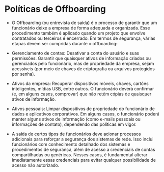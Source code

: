 # Políticas de Offboarding

- O Offboarding (ou entrevista de saída) é o processo de garantir que um funcionário deixe a empresa de forma adequada e organizada. Esse procedimento também é aplicado quando um projeto que envolve contratados ou terceiros é encerrado. Em termos de segurança, várias etapas devem ser cumpridas durante o offboarding:

- Gerenciamento de contas: Desativar a conta do usuário e suas permissões. Garantir que quaisquer ativos de informação criados ou gerenciados pelo funcionário, mas de propriedade da empresa, sejam acessíveis (por meio de chaves de criptografia ou arquivos protegidos por senha).

- Ativos da empresa: Recuperar dispositivos móveis, chaves, cartões inteligentes, mídias USB, entre outros. O funcionário deverá confirmar (e, em alguns casos, comprovar) que não retém cópias de quaisquer ativos de informação.

- Ativos pessoais: Limpar dispositivos de propriedade do funcionário de dados e aplicativos corporativos. Em alguns casos, o funcionário poderá manter alguns ativos de informação (como e-mails pessoais ou informações de contato), dependendo das políticas em vigor.

- A saída de certos tipos de funcionários deve acionar processos adicionais para reforçar a segurança dos sistemas de rede. Isso inclui funcionários com conhecimento detalhado dos sistemas e procedimentos de segurança, além de acesso a credenciais de contas compartilhadas ou genéricas. Nesses casos, é fundamental alterar imediatamente essas credenciais para evitar qualquer possibilidade de acesso não autorizado.